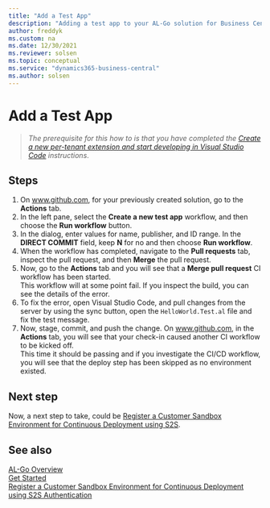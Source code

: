```yaml
---
title: "Add a Test App"
description: "Adding a test app to your AL-Go solution for Business Central"
author: freddyk
ms.custom: na
ms.date: 12/30/2021
ms.reviewer: solsen
ms.topic: conceptual
ms.service: "dynamics365-business-central"
ms.author: solsen
---
```


# Add a Test App

> *The prerequisite for this how to is that you have completed the [Create a new per-tenant extension and start developing in Visual Studio Code](algo-get-started.md) instructions*.

## Steps

1. On www.github.com, for your previously created solution, go to the **Actions** tab.
1. In the left pane, select the **Create a new test app** workflow, and then choose the **Run workflow** button.
1. In the dialog, enter values for name, publisher, and ID range. In the **DIRECT COMMIT** field, keep **N** for no and then choose **Run workflow**.
1. When the workflow has completed, navigate to the **Pull requests** tab, inspect the pull request, and then **Merge** the pull request.
1. Now, go to the **Actions** tab and you will see that a **Merge pull request** CI workflow has been started.  
This workflow will at some point fail. If you inspect the build, you can see the details of the error.
1. To fix the error, open Visual Studio Code, and pull changes from the server by using the sync button, open the `HelloWorld.Test.al` file and fix the test message.
1. Now, stage, commit, and push the change. On www.github.com, in the **Actions** tab, you will see that your check-in caused another CI workflow to be kicked off.  
This time it should be passing and if you investigate the CI/CD workflow, you will see that the deploy step has been skipped as no environment existed.


## Next step

Now, a next step to take, could be [Register a Customer Sandbox Environment for Continuous Deployment using S2S](algo-register-sandbox-env-md). 

## See also

[AL-Go Overview](algo-overview.md)  
[Get Started](algo-get-started.md)  
[Register a Customer Sandbox Environment for Continuous Deployment using S2S Authentication](algo-register-sandbox-env.md)